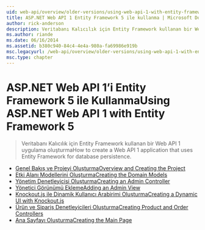 ```yaml
---
uid: web-api/overview/older-versions/using-web-api-1-with-entity-framework-5/index
title: ASP.NET Web API 1 Entity Framework 5 ile kullanma | Microsoft Docs
author: rick-anderson
description: Veritabanı Kalıcılık için Entity Framework kullanan bir Web API 1 uygulama oluşturma
ms.author: riande
ms.date: 06/16/2014
ms.assetid: b380c940-84c4-4e4a-980a-fa69986e919b
msc.legacyurl: /web-api/overview/older-versions/using-web-api-1-with-entity-framework-5
msc.type: chapter
---
```

<a name="using-aspnet-web-api-1-with-entity-framework-5"></a><span data-ttu-id="0866f-103">ASP.NET Web API 1’i Entity Framework 5 ile Kullanma</span><span class="sxs-lookup"><span data-stu-id="0866f-103">Using ASP.NET Web API 1 with Entity Framework 5</span></span>
====================
> <span data-ttu-id="0866f-104">Veritabanı Kalıcılık için Entity Framework kullanan bir Web API 1 uygulama oluşturma</span><span class="sxs-lookup"><span data-stu-id="0866f-104">How to create a Web API 1 application that uses Entity Framework for database persistence.</span></span>


- [<span data-ttu-id="0866f-105">Genel Bakış ve Projeyi Oluşturma</span><span class="sxs-lookup"><span data-stu-id="0866f-105">Overview and Creating the Project</span></span>](using-web-api-with-entity-framework-part-1.md)
- [<span data-ttu-id="0866f-106">Etki Alanı Modellerini Oluşturma</span><span class="sxs-lookup"><span data-stu-id="0866f-106">Creating the Domain Models</span></span>](using-web-api-with-entity-framework-part-2.md)
- [<span data-ttu-id="0866f-107">Yönetim Denetleyicisi Oluşturma</span><span class="sxs-lookup"><span data-stu-id="0866f-107">Creating an Admin Controller</span></span>](using-web-api-with-entity-framework-part-3.md)
- [<span data-ttu-id="0866f-108">Yönetici Görünümü Ekleme</span><span class="sxs-lookup"><span data-stu-id="0866f-108">Adding an Admin View</span></span>](using-web-api-with-entity-framework-part-4.md)
- [<span data-ttu-id="0866f-109">Knockout.js ile Dinamik Kullanıcı Arabirimi Oluşturma</span><span class="sxs-lookup"><span data-stu-id="0866f-109">Creating a Dynamic UI with Knockout.js</span></span>](using-web-api-with-entity-framework-part-5.md)
- [<span data-ttu-id="0866f-110">Ürün ve Sipariş Denetleyicileri Oluşturma</span><span class="sxs-lookup"><span data-stu-id="0866f-110">Creating Product and Order Controllers</span></span>](using-web-api-with-entity-framework-part-6.md)
- [<span data-ttu-id="0866f-111">Ana Sayfayı Oluşturma</span><span class="sxs-lookup"><span data-stu-id="0866f-111">Creating the Main Page</span></span>](using-web-api-with-entity-framework-part-7.md)
